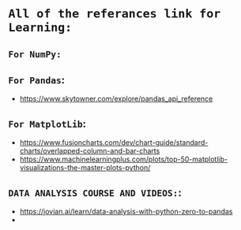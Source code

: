 # `All of the referances link for Learning:`
## `For NumPy:`


## `For Pandas`:
- https://www.skytowner.com/explore/pandas_api_reference


## `For MatplotLib`:
- https://www.fusioncharts.com/dev/chart-guide/standard-charts/overlapped-column-and-bar-charts
- https://www.machinelearningplus.com/plots/top-50-matplotlib-visualizations-the-master-plots-python/

## `DATA ANALYSIS COURSE AND VIDEOS:`:
- https://jovian.ai/learn/data-analysis-with-python-zero-to-pandas
- 

